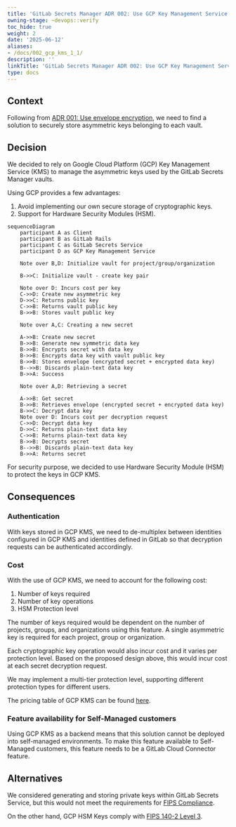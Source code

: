 ```yaml
---
title: 'GitLab Secrets Manager ADR 002: Use GCP Key Management Service'
owning-stage: ~devops::verify
toc_hide: true
weight: 2
date: '2025-06-12'
aliases:
- /docs/002_gcp_kms_1_1/
description: ''
linkTitle: 'GitLab Secrets Manager ADR 002: Use GCP Key Management Service'
type: docs
---
```


## Context

Following from [ADR 001: Use envelope encryption](../001_envelop_encryption/), we need to find a solution to securely
store asymmetric keys belonging to each vault.

## Decision

We decided to rely on Google Cloud Platform (GCP) Key Management Service (KMS) to manage the asymmetric keys
used by the GitLab Secrets Manager vaults.

Using GCP provides a few advantages:

1. Avoid implementing our own secure storage of cryptographic keys.
1. Support for Hardware Security Modules (HSM).

```mermaid
sequenceDiagram
    participant A as Client
    participant B as GitLab Rails
    participant C as GitLab Secrets Service
    participant D as GCP Key Management Service

    Note over B,D: Initialize vault for project/group/organization

    B->>C: Initialize vault - create key pair

    Note over D: Incurs cost per key
    C->>D: Create new asymmetric key
    D->>C: Returns public key
    C->>B: Returns vault public key
    B->>B: Stores vault public key

    Note over A,C: Creating a new secret

    A->>B: Create new secret
    B->>B: Generate new symmetric data key
    B->>B: Encrypts secret with data key
    B->>B: Encrypts data key with vault public key
    B->>B: Stores envelope (encrypted secret + encrypted data key)
    B-->>B: Discards plain-text data key
    B->>A: Success

    Note over A,D: Retrieving a secret

    A->>B: Get secret
    B->>B: Retrieves envelope (encrypted secret + encrypted data key)
    B->>C: Decrypt data key
    Note over D: Incurs cost per decryption request
    C->>D: Decrypt data key
    D->>C: Returns plain-text data key
    C->>B: Returns plain-text data key
    B->>B: Decrypts secret
    B-->>B: Discards plain-text data key
    B->>A: Returns secret
```

For security purpose, we decided to use Hardware Security Module (HSM) to protect the keys in GCP KMS.

## Consequences

### Authentication

With keys stored in GCP KMS, we need to de-multiplex between identities configured in GCP KMS and
identities defined in GitLab so that decryption requests can be authenticated accordingly.

### Cost

With the use of GCP KMS, we need to account for the following cost:

1. Number of keys required
1. Number of key operations
1. HSM Protection level

The number of keys required would be dependent on the number of projects, groups, and organizations using this feature.
A single asymmetric key is required for each project, group or organization.

Each cryptographic key operation would also incur cost and it varies per protection level.
Based on the proposed design above, this would incur cost at each secret decryption request.

We may implement a multi-tier protection level, supporting different protection types for different users.

The pricing table of GCP KMS can be found [here](https://cloud.google.com/kms/pricing).

### Feature availability for Self-Managed customers

Using GCP KMS as a backend means that this solution cannot be deployed into self-managed environments.
To make this feature available to Self-Managed customers, this feature needs to be a GitLab Cloud Connector feature.

## Alternatives

We considered generating and storing private keys within GitLab Secrets Service,
but this would not meet the requirements for [FIPS Compliance](https://docs.gitlab.com/ee/development/fips_compliance.html).

On the other hand, GCP HSM Keys comply with [FIPS 140-2 Level 3](https://cloud.google.com/docs/security/key-management-deep-dive#fips_140-2_validation).
